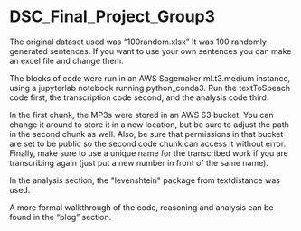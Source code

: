 # DSC_Final_Project_Group3


The original dataset used was “100random.xlsx” It was 100 randomly generated sentences. If you want to use your own sentences you can make an excel file and change them. 

The blocks of code were run in an AWS Sagemaker ml.t3.medium instance, using a jupyterlab notebook running python_conda3. Run the textToSpeach code first, the transcription code second, and the analysis code third. 

In the first chunk, the MP3s were stored in an AWS S3 bucket. You can change it around to store it in a new location, but be sure to adjust the path in the second chunk as well. Also, be sure that permissions in that bucket are set to be public so the second code chunk can access it without error. Finally, make sure to use a unique name for the transcribed work if you are transcribing again (just put a new number in front of the same name). 

In the analysis section, the "levenshtein" package from textdistance was used. 

A more formal walkthrough of the code, reasoning and analysis can be found in the “blog” section.
